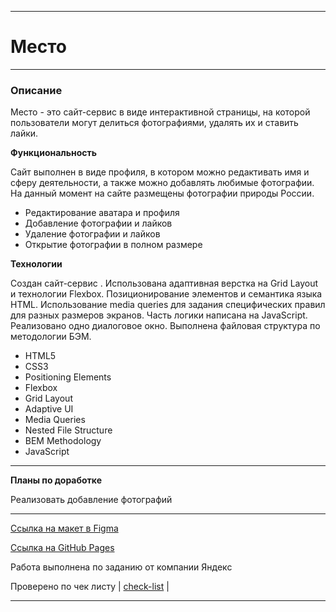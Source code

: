 ___
# __Место__
___

### Описание

Место - это сайт-сервис в виде интерактивной страницы, на которой пользователи могут делиться фотографиями, удалять их и ставить лайки.

**Функциональность**

Сайт выполнен в виде профиля, в котором можно редактивать имя и сферу деятельности, а также можно добавлять любимые фотографии.
На данный момент на сайте размещены фотографии природы России.

* Редактирование аватара и профиля
* Добавление фотографии и лайков
* Удаление фотографии и лайков
* Открытие фотографии в полном размере

**Технологии**

Создан сайт-сервис .
Использована адаптивная верстка на Grid Layout и технологии Flexbox. Позиционирование элементов и семантика языка HTML.
Использование media queries для задания специфических правил для разных размеров экранов.
Часть логики написана на JavaScript.
Реализовано одно диалоговое окно.
Выполнена файловая структура по методологии БЭМ.

* HTML5
* CSS3
* Positioning Elements
* Flexbox
* Grid Layout
* Adaptive UI
* Media Queries
* Nested File Structure
* BEM Methodology
* JavaScript

___
__Планы по доработке__

Реализовать добавление фотографий

___

[Cсылка на макет в Figma](https://www.figma.com/file/2cn9N9jSkmxD84oJik7xL7/JavaScript.-Sprint-4?node-id=0%3A1)

[Ссылка на GitHub Pages](
)

Работа выполнена по заданию от компании Яндекс

Проверено по чек листу | [check-list](https://code.s3.yandex.net/web-developer/checklists-pdf/new-program/checklist-4.pdf) |
___
